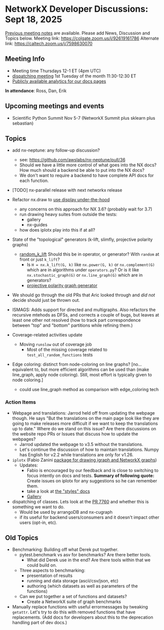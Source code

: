 # NetworkX Developer Discussions: Sept 18, 2025

[Previous meeting notes](https://github.com/networkx/archive/tree/main/meetings) are available. 
Please add News, Discussion and Topics below.
Meeting link: https://colgate.zoom.us/j/92619161786
Alternate link: https://caltech.zoom.us/j/7598630070

## Meeting Info
- Meeting time Thursdays 12-1 ET (4pm UTC) 
- [dispatching meeting](https://hackmd.io/rqs_pWMxSLmICXCpI3w-Ug) 1st Tuesday of the month 11:30-12:30 ET 
- [Publicly available analytics for our docs pages](https://views.scientific-python.org/networkx.org)

**In attendance**: Ross, Dan, Erik

## Upcoming meetings and events
- Scientific Python Summit Nov 5-7 (NetworkX Summit plus sklearn plus sebastian)

## Topics

- add nx-neptune: any follow-up discussion?
  - see: https://github.com/awslabs/nx-neptune/pull/36
  - Should we have a little more control of what goes into the NX docs? How much should a backend be able to put into the NX docs?
  - We don't want to require a backend to have complete API docs for each function. 

- [TODO] nx-parallel release with next networkx release

- Refactor nx.draw to [use display under-the-hood](https://github.com/networkx/networkx/pull/8255)
    - any concerns on this approach for NX 3.6? (probably wait for 3.7)
    - run drawing heavy suites from outside the tests:
        - gallery
        - nx-guides
    - how does iplotx play into this if at all?

- State of the "topological" generators (k-lift, slimfly, projective polarity graphs)
    - [random_k_lift](https://github.com/networkx/networkx/pull/8045) Should this be in operator, or generator? With `random` at front or just `k_lift`?
        - Is `H = nx.k_lift(G, k)` like `nx.power(G, k)` or `nx.complement(G)` which are in algorithms under `operators.py`? Or is it like `nx.stochastic_graph(G)` or `nx.line_graph(G)` which are in generators?
        - [projective polarity graph generator]( https://github.com/networkx/networkx/pull/8066)
- We should go through the old PRs that Aric looked through and *did not* decide should just be thrown out.

- ISMAGS: Adds support for directed and multigraphs. Also refactors the recursive mtehods as DFSs, and corrects a couple of bugs, but leaves at least one other not resolved (how to track part correspondence between "top" and "bottom" partitions while refining them.)

- Coverage-related activities update
  * Moving `runslow` out of coverage job
    - Most of the missing coverage related to `test_all_random_functions` tests

- Edge coloring: distinct from node-coloring on line graphs? [no... equivalent to, but more efficient algorithms can be used than (make line_graph, apply node coloring). Still, most effort is typically given to node coloring.]
    - could use line_graph method as comparison with edge_coloring tech

### Action Items
- Webpage and translations: Jarrod held off from updating the webpage though. He says "But the translations on the main page look like they are going to make releases more difficult if we want to keep the translations up to date." Where do we stand on this issue? Are there discussions on the website repo PRs or Issues that discuss how to update the webpages?
    - Jarrod updated the webpage to v3.5 without the translations.
    - Let's continue the discussion of how to maintain translations. Numpy has English for v2.2 while translations are only for v1.26.
- `iplotx` (Fabio Zanini [package for drawing igraph and NetworkX graphs](https://github.com/fabilab/iplotx)) 
    - Updates:
        - Fabio is encouraged by our feedback and is close to switching to focus intently on docs and tests. **Summary of following quote:** Create issues on iplotx for any suggestions so he can remember them.
        - take a look at [the "styles" docs](https://iplotx.readthedocs.io/en/latest/style.html)
        - [Gallery](https://iplotx.readthedocs.io/en/latest/gallery/index.html) 
- dispatching of classes. Lets look at the [PR 7760](https://github.com/networkx/networkx/pull/7760) and whether this is something we want to do.
    - Would be used by arrangoDB and nx-cugraph
    - if its useful for backend users/consumers and it doesn't impact other users (opt-in, etc). 


## Old Topics
- Benchmarking: Building off what Derek put together.
    - pytest.benchmark vs asv for benchmarks? Are there better tools. 
        - What did Derek use in the end? Are there tools within that we could build on.
    - Three aspects to benchmarking:
        - presentation of results
        - running and data storage (ascii/csv/json, etc)
        - authoring (which datasets as well as parameters of the functions)
    - Can we put together a set of functions and datasets?
        - Create a NetworkX suite of graph benchmarks
- Manually replace functions with useful errormessages by tweaking `getattr`. Let's try to do this with removed functions that have replacements. (Add docs for developers about this to the deprecation handling part of dev docs.)
